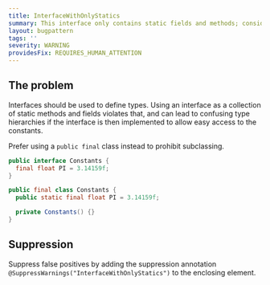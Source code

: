 ```yaml
---
title: InterfaceWithOnlyStatics
summary: This interface only contains static fields and methods; consider making it a final class instead to prevent subclassing.
layout: bugpattern
tags: ''
severity: WARNING
providesFix: REQUIRES_HUMAN_ATTENTION
---
```


<!--
*** AUTO-GENERATED, DO NOT MODIFY ***
To make changes, edit the @BugPattern annotation or the explanation in docs/bugpattern.
-->

## The problem
Interfaces should be used to define types. Using an interface as a collection of
static methods and fields violates that, and can lead to confusing type
hierarchies if the interface is then implemented to allow easy access to the
constants.

Prefer using a `public final` class instead to prohibit subclassing.

```java {.bad}
public interface Constants {
  final float PI = 3.14159f;
}
```

```java {.good}
public final class Constants {
  public static final float PI = 3.14159f;

  private Constants() {}
}
```

## Suppression
Suppress false positives by adding the suppression annotation `@SuppressWarnings("InterfaceWithOnlyStatics")` to the enclosing element.
